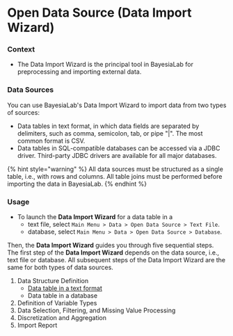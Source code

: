 # Open Data Source (Data Import Wizard)

### Context <a href="#h2__1212884521_1381251416" id="h2__1212884521_1381251416"></a>

* The Data Import Wizard is the principal tool in BayesiaLab for preprocessing and importing external data.

### Data Sources <a href="#h2_1157195842_1381251416" id="h2_1157195842_1381251416"></a>

You can use BayesiaLab's Data Import Wizard to import data from two types of sources:

* Data tables in text format, in which data fields are separated by delimiters, such as comma, semicolon, tab, or pipe "|". The most common format is CSV.
* Data tables in SQL-compatible databases can be accessed via a JDBC driver. Third-party JDBC drivers are available for all major databases.

{% hint style="warning" %}
All data sources must be structured as a single table, i.e., with rows and columns. All table joins must be performed before importing the data in BayesiaLab.
{% endhint %}

### Usage <a href="#h2__1033115260_1381251416" id="h2__1033115260_1381251416"></a>

* To launch the **Data Import Wizard** for a data table in a&#x20;
  * text file, select `Main Menu > Data > Open Data Source > Text File`.
  * database, select `Main Menu > Data > Open Data Source > Database`.

Then, the **Data Import Wizard** guides you through five sequential steps. The first step of the **Data Import Wizard** depends on the data source, i.e., text file or database. All subsequent steps of the Data Import Wizard are the same for both types of data sources.

1. Data Structure Definition
   * [Data table in a text format](step-1-data-structure-definition-text-file.md)&#x20;
   * Data table in a database
2. Definition of Variable Types
3. Data Selection, Filtering, and Missing Value Processing&#x20;
4. Discretization and Aggregation
5. Import Report
